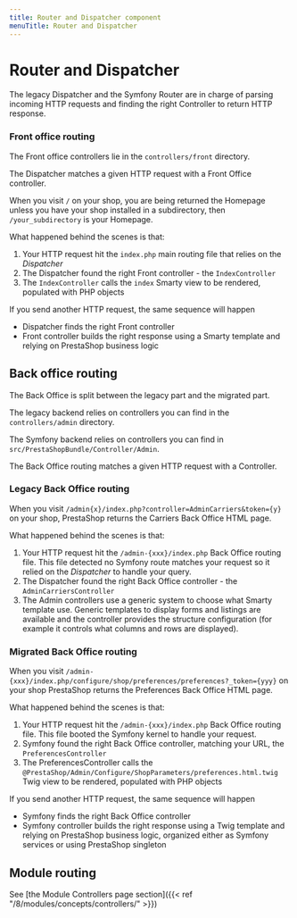 ```yaml
---
title: Router and Dispatcher component
menuTitle: Router and Dispatcher
---
```


# Router and Dispatcher

The legacy Dispatcher and the Symfony Router are in charge of parsing incoming HTTP requests and finding the right Controller to return HTTP response.

### Front office routing

The Front office controllers lie in the `controllers/front` directory.

The Dispatcher matches a given HTTP request with a Front Office controller.

When you visit `/` on your shop, you are being returned the Homepage unless you have your shop installed in a subdirectory, then `/your_subdirectory` is your Homepage.

What happened behind the scenes is that:

1. Your HTTP request hit the `index.php` main routing file that relies on the _Dispatcher_
2. The Dispatcher found the right Front controller - the `IndexController`
3. The `IndexController` calls the `index` Smarty view to be rendered, populated with PHP objects

If you send another HTTP request, the same sequence will happen
- Dispatcher finds the right Front controller
- Front controller builds the right response using a Smarty template and relying on PrestaShop business logic

## Back office routing

The Back Office is split between the legacy part and the migrated part.

The legacy backend relies on controllers you can find in the `controllers/admin` directory.

The Symfony backend relies on controllers you can find in `src/PrestaShopBundle/Controller/Admin`.

The Back Office routing matches a given HTTP request with a Controller.

### Legacy Back Office routing

When you visit `/admin{x}/index.php?controller=AdminCarriers&token={y}` on your shop, PrestaShop returns the Carriers Back Office HTML page.

What happened behind the scenes is that:

1. Your HTTP request hit the `/admin-{xxx}/index.php` Back Office routing file. This file detected no Symfony route matches your request so it relied on the _Dispatcher_ to handle your query.
2. The Dispatcher found the right Back Office controller - the `AdminCarriersController`
3. The Admin controllers use a generic system to choose what Smarty template use. Generic templates to display forms and listings are available and the controller provides the structure configuration (for example it controls what columns and rows are displayed).

### Migrated Back Office routing

When you visit `/admin-{xxx}/index.php/configure/shop/preferences/preferences?_token={yyy}` on your shop PrestaShop returns the Preferences Back Office HTML page.

What happened behind the scenes is that:

1. Your HTTP request hit the `/admin-{xxx}/index.php` Back Office routing file. This file booted the Symfony kernel to handle your request.
2. Symfony found the right Back Office controller, matching your URL, the `PreferencesController`
3. The PreferencesController calls the `@PrestaShop/Admin/Configure/ShopParameters/preferences.html.twig` Twig view to be rendered, populated with PHP objects

If you send another HTTP request, the same sequence will happen
- Symfony finds the right Back Office controller
- Symfony controller builds the right response using a Twig template and relying on PrestaShop business logic, organized either as Symfony services or using PrestaShop singleton

## Module routing

See [the Module Controllers page section]({{< ref "/8/modules/concepts/controllers/" >}})

